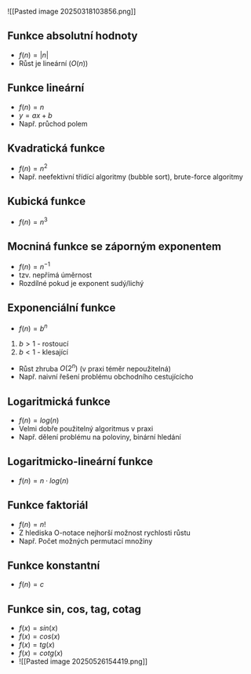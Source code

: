 ![[Pasted image 20250318103856.png]]
## Funkce absolutní hodnoty
- $f(n) = |n|$
- Růst je lineární ($O(n)$)
## Funkce lineární
- $f(n) = n$
- $y = ax + b$
- Např. průchod polem
## Kvadratická funkce
- $f(n) = n^2$
- Např. neefektivní třídící algoritmy (bubble sort), brute-force algoritmy
## Kubická funkce
- $f(n) = n^3$
## Mocniná funkce se záporným exponentem
- $f(n) = n^{-1}$
- tzv. nepřímá úměrnost
- Rozdílné pokud je exponent sudý/lichý
## Exponenciální funkce
- $f(n) = b^n$
1) $b > 1$ - rostoucí
2) $b < 1$ - klesající
- Růst zhruba $O(2^n)$ (v praxi téměr nepoužitelná)
- Např. naivní řešení problému obchodního cestujícícho
## Logaritmická funkce
- $f(n) = log(n)$
- Velmi dobře použitelný algoritmus v praxi
- Např. dělení problému na poloviny, binární hledání
## Logaritmicko-lineární funkce
- $f(n) = n \cdot log(n)$
## Funkce faktoriál
- $f(n) = n!$
- Z hlediska O-notace nejhorší možnost rychlosti růstu
- Např. Počet možných permutací množiny
## Funkce konstantní
- $f(n) = c$
## Funkce sin, cos, tag, cotag
- $f(x) = sin(x)$
- $f(x) = cos(x)$
- $f(x) = tg(x)$
- $f(x) = cotg(x)$
- ![[Pasted image 20250526154419.png]]